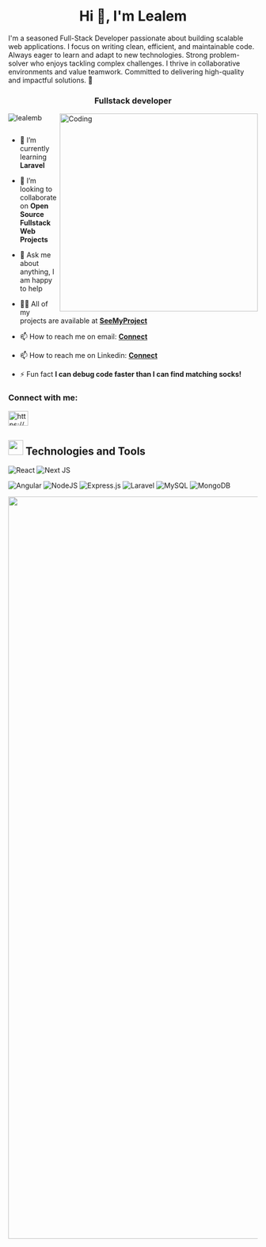 <h1 align="center">Hi 👋, I'm Lealem</h1> 
I'm a seasoned Full-Stack Developer passionate about building scalable web applications.  
I focus on writing clean, efficient, and maintainable code.  
Always eager to learn and adapt to new technologies.  
Strong problem-solver who enjoys tackling complex challenges.  
I thrive in collaborative environments and value teamwork.  
Committed to delivering high-quality and impactful solutions. 🚀
<h3 align="center"> Fullstack developer</h3>
<img align="right" alt="Coding" width="400" src="https://cdn.dribbble.com/users/1162077/screenshots/3848914/programmer.gif">


<p align="left"> <img src="https://komarev.com/ghpvc/?username=lealemb&label=Profile%20views&color=0e75b6&style=flat" alt="lealemb" /> </p>

<p align="left"> <a href="https://twitter.com/" target="blank"><img src="https://img.shields.io/twitter/follow/?logo=twitter&style=for-the-badge" alt="" /></a> </p>

- 🌱 I’m currently learning **Laravel**

- 👯 I’m looking to collaborate on **Open Source Fullstack Web Projects**

- 💬 Ask me about anything, I am happy to help

- 👨‍💻 All of my projects are available at [**SeeMyProject**](https://github.com/lealemb)
- 📫 How to reach me on email: [**Connect**](mailto:lealemb84@gmail.com)
- 📫 How to reach me on Linkedin: [**Connect**](https://www.linkedin.com/in/lealem-birhanu/)
- ⚡ Fun fact **I can debug code faster than I can find matching socks!**

<h3 align="left">Connect with me:</h3>
<p align="left">
<a href="https://linkedin.com/in/https://www.linkedin.com/in/lealem-birhanu/" target="blank"><img align="center" src="https://raw.githubusercontent.com/rahuldkjain/github-profile-readme-generator/master/src/images/icons/Social/linked-in-alt.svg" alt="https://www.linkedin.com/in/lealem-birhanu/" height="30" width="40" /></a>

</p>



## <img src="https://media4.giphy.com/media/MIGbtLZoVjbl0bYbAd/giphy.gif?cid=ecf05e472t2h0i8d7dcjaoau9iqtchhr899hxmpxzzgc7lyw&rid=giphy.gif" width="30"> Technologies and Tools



<!-- Proudly created with GPRM ( https://gprm.itsvg.in ) -->
![React](https://img.shields.io/badge/react-%2320232a.svg?style=for-the-badge&logo=react&logoColor=%2361DAFB)
 ![Next JS](https://img.shields.io/badge/Next-black?style=for-the-badge&logo=next.js&logoColor=white) 
 
![Angular](https://img.shields.io/badge/angular-%23DD0031.svg?style=for-the-badge&logo=angular&logoColor=white)
 ![NodeJS](https://img.shields.io/badge/node.js-6DA55F?style=for-the-badge&logo=node.js&logoColor=white)
![Express.js](https://img.shields.io/badge/express.js-%23404d59.svg?style=for-the-badge&logo=express&logoColor=%2361DAFB)  ![Laravel](https://img.shields.io/badge/laravel-%23FF2D20.svg?style=for-the-badge&logo=laravel&logoColor=white) 
 ![MySQL](https://img.shields.io/badge/mysql-4479A1.svg?style=for-the-badge&logo=mysql&logoColor=white) ![MongoDB](https://img.shields.io/badge/MongoDB-%234ea94b.svg?style=for-the-badge&logo=mongodb&logoColor=white)




 <img src="https://user-images.githubusercontent.com/74038190/212284100-561aa473-3905-4a80-b561-0d28506553ee.gif" width="1500">



